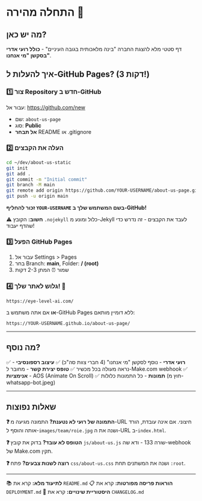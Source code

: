 # התחלה מהירה 🚀

## מה יש כאן?

דף סטטי מלא להצגת החברה "בינה מלאכותית בגובה העיניים" - **כולל רועי אדרי בסקשן "מי אנחנו"**.

## איך להעלות ל-GitHub Pages? (3 דקות!)

### 1️⃣ צור Repository חדש ב-GitHub
עבור אל: https://github.com/new
- שם: `about-us-page`
- סוג: **Public**
- **אל תבחר** README או .gitignore

### 2️⃣ העלה את הקבצים

```bash
cd ~/dev/about-us-static
git init
git add .
git commit -m "Initial commit"
git branch -M main
git remote add origin https://github.com/YOUR-USERNAME/about-us-page.git
git push -u origin main
```

**זכור להחליף `YOUR-USERNAME` בשם המשתמש שלך ב-GitHub!**

⚠️ **חשוב:** הקובץ `.nojekyll` כלול ומונע מ-Jekyll לעבד את הקבצים - זה נדרש כדי שהדף יעבוד!

### 3️⃣ הפעל GitHub Pages

1. עבור אל Settings > Pages
2. בחר Branch: **main**, Folder: **/ (root)**
3. שמור ⏰ המתן 2-3 דקות

### 4️⃣ גלוש לאתר שלך! 🎉

```
https://eye-level-ai.com/
```

**או** אם אתה משתמש ב-GitHub Pages ללא דומיין מותאם:
```
https://YOUR-USERNAME.github.io/about-us-page/
```

---

## מה נוסף?

✅ **רועי אדרי** - נוסף לסקשן "מי אנחנו" (4 חברי צוות סה"כ)
✅ **עיצוב רספונסיבי** - נראה מעולה בכל מכשיר
✅ **טופס יצירת קשר** - מחובר ל-Make.com webhook
✅ **אנימציות** - AOS (Animate On Scroll)
✅ **תמונות** - כל התמונות כלולות (חוץ מ-whatsapp-bot.jpeg)

---

## שאלות נפוצות

**❓ התמונה של רועי לא נטענת?**
התמונה מגיעה מ-URL חיצוני. אם אינה עובדת, הורד אותה והוסף ל-`images/team/roie.jpg` ושנה את ה-URL ב-`index.html`.

**❓ הטופס לא עובד?**
בדוק את קובץ `js/about-us.js` שורה 133 - ודא שה-webhook של Make.com תקין.

**❓ רוצה לשנות צבעים?**
פתח `css/about-us.css` ושנה את המשתנים תחת `:root`.

---

📚 **לתיעוד מלא:** קרא את `README.md`
📋 **הוראות פריסה מפורטות:** קרא את `DEPLOYMENT.md`
📝 **היסטוריית שינויים:** קרא את `CHANGELOG.md`

